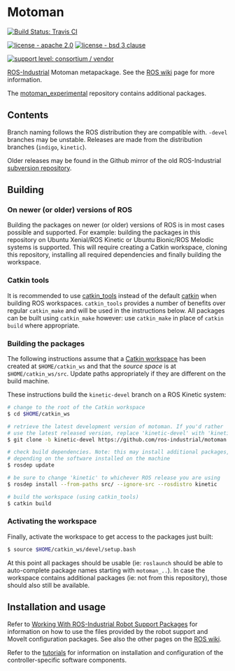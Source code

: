 # Motoman

[![Build Status: Travis CI](https://travis-ci.com/ros-industrial/motoman.svg?branch=kinetic-devel)](https://travis-ci.com/ros-industrial/motoman)

[![license - apache 2.0](https://img.shields.io/:license-Apache%202.0-yellowgreen.svg)](https://opensource.org/licenses/Apache-2.0)
[![license - bsd 3 clause](https://img.shields.io/:license-BSD%203--Clause-blue.svg)](https://opensource.org/licenses/BSD-3-Clause)

[![support level: consortium / vendor](https://img.shields.io/badge/support%20level-consortium%20/%20vendor-brightgreen.svg)](http://rosindustrial.org/news/2016/10/7/better-supporting-a-growing-ros-industrial-software-platform)


[ROS-Industrial][] Motoman metapackage. See the [ROS wiki][] page for more information.

The [motoman_experimental][] repository contains additional packages.


## Contents

Branch naming follows the ROS distribution they are compatible with. `-devel` branches may be unstable. Releases are made from the distribution branches (`indigo`, `kinetic`).

Older releases may be found in the Github mirror of the old ROS-Industrial [subversion repository][].


## Building

### On newer (or older) versions of ROS

Building the packages on newer (or older) versions of ROS is in most cases possible and supported. For example: building the packages in this repository on Ubuntu Xenial/ROS Kinetic or Ubuntu Bionic/ROS Melodic systems is supported. This will require creating a Catkin workspace, cloning this repository, installing all required dependencies and finally building the workspace.

### Catkin tools

It is recommended to use [catkin_tools][] instead of the default [catkin][] when building ROS workspaces. `catkin_tools` provides a number of benefits over regular `catkin_make` and will be used in the instructions below. All packages can be built using `catkin_make` however: use `catkin_make` in place of `catkin build` where appropriate.

### Building the packages

The following instructions assume that a [Catkin workspace][] has been created at `$HOME/catkin_ws` and that the *source space* is at `$HOME/catkin_ws/src`. Update paths appropriately if they are different on the build machine.

These instructions build the `kinetic-devel` branch on a ROS Kinetic system:

```bash
# change to the root of the Catkin workspace
$ cd $HOME/catkin_ws

# retrieve the latest development version of motoman. If you'd rather
# use the latest released version, replace 'kinetic-devel' with 'kinetic'
$ git clone -b kinetic-devel https://github.com/ros-industrial/motoman.git src/motoman

# check build dependencies. Note: this may install additional packages,
# depending on the software installed on the machine
$ rosdep update

# be sure to change 'kinetic' to whichever ROS release you are using
$ rosdep install --from-paths src/ --ignore-src --rosdistro kinetic

# build the workspace (using catkin_tools)
$ catkin build
```

### Activating the workspace

Finally, activate the workspace to get access to the packages just built:

```bash
$ source $HOME/catkin_ws/devel/setup.bash
```

At this point all packages should be usable (ie: `roslaunch` should be able to auto-complete package names starting with `motoman_..`). In case the workspace contains additional packages (ie: not from this repository), those should also still be available.


## Installation and usage

Refer to [Working With ROS-Industrial Robot Support Packages][] for information on how to use the files provided by the robot support and MoveIt configuration packages. See also the other pages on the [ROS wiki][].

Refer to the [tutorials][] for information on installation and configuration of the controller-specific software components.



[ROS-Industrial]: http://wiki.ros.org/Industrial
[ROS wiki]: http://wiki.ros.org/motoman
[motoman_experimental]: https://github.com/ros-industrial/motoman_experimental
[subversion repository]: https://github.com/ros-industrial/swri-ros-pkg
[Catkin workspace]: http://wiki.ros.org/catkin/Tutorials/create_a_workspace
[catkin]: http://wiki.ros.org/catkin
[catkin_tools]: https://catkin-tools.readthedocs.io/en/latest
[Working With ROS-Industrial Robot Support Packages]: http://wiki.ros.org/Industrial/Tutorials/WorkingWithRosIndustrialRobotSupportPackages
[tutorials]: http://wiki.ros.org/motoman_driver/Tutorials
